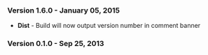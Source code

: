 ### Version 1.6.0 - January 05, 2015

- **Dist** - Build will now output version number in comment banner

### Version 0.1.0 - Sep 25, 2013